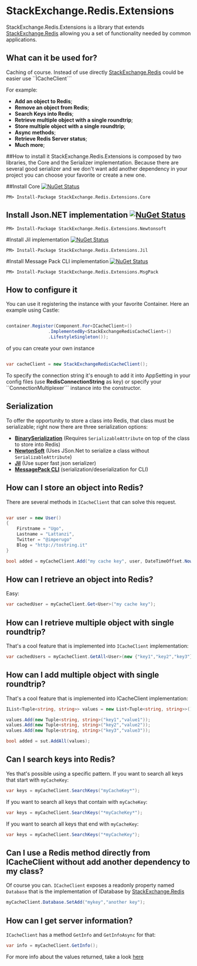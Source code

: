 # StackExchange.Redis.Extensions


StackExchange.Redis.Extensions is a library that extends [StackExchange.Redis](https://github.com/StackExchange/StackExchange.Redis) allowing you a set of functionality needed by common applications.

## What can it be used for?
Caching of course. Instead of use directly [StackExchange.Redis](https://github.com/StackExchange/StackExchange.Redis) could be easier use ``ÌCacheClient```

For example:

- **Add an object to Redis**;
- **Remove an object from Redis**;
- **Search Keys into Redis**;
- **Retrieve multiple object with a single roundtrip**;
- **Store multiple object with a single roundtrip**;
- **Async methods**;
- **Retrieve Redis Server status**;
- **Much more**;

##How to install it
StackExchange.Redis.Extensions is composed by two libraries, the Core and the Serializer implementation.
Because there are several good serializer and we don't want add another dependency in your project you can choose your favorite or create a new one.

##Install Core [![NuGet Status](http://img.shields.io/nuget/v/StackExchange.Redis.Extensions.Core.svg?style=flat)](https://www.nuget.org/packages/StackExchange.Redis.Extensions.Core/)

```
PM> Install-Package StackExchange.Redis.Extensions.Core
```

## Install Json.NET implementation [![NuGet Status](http://img.shields.io/nuget/v/StackExchange.Redis.Extensions.Newtonsoft.svg?style=flat)](https://www.nuget.org/packages/StackExchange.Redis.Extensions.Newtonsoft/)

```
PM> Install-Package StackExchange.Redis.Extensions.Newtonsoft
```

#Install Jil implementation [![NuGet Status](http://img.shields.io/nuget/v/StackExchange.Redis.Extensions.Jil.svg?style=flat)](https://www.nuget.org/packages/StackExchange.Redis.Extensions.Jil/)

```
PM> Install-Package StackExchange.Redis.Extensions.Jil
```

#Install Message Pack CLI implementation [![NuGet Status](http://img.shields.io/nuget/v/StackExchange.Redis.Extensions.MsgPack.svg?style=flat)](https://www.nuget.org/packages/StackExchange.Redis.Extensions.MsgPack/)

```
PM> Install-Package StackExchange.Redis.Extensions.MsgPack
```

## How to configure it
You can use it registering the instance with your favorite Container. Here an example using Castle:

```csharp

container.Register(Component.For<ICacheClient>()				.ImplementedBy<StackExchangeRedisCacheClient>()				.LifestyleSingleton());

```

of you can create your own instance

```csharp

var cacheClient = new StackExchangeRedisCacheClient();

```

To specify the connection string it's enough to add it into AppSetting in your config files (use **RedisConnectionString** as key) or specify your ``ConnectionMultiplexer``` instance into the constructor.


## Serialization
To offer the opportunity to store a class into Redis, that class must be serializable; right now there are three serialization options:

- [**BinarySerialization**](http://msdn.microsoft.com/en-us/library/72hyey7b%28v=vs.110%29.aspx) (Requires ```SerializableAttribute``` on top of the class to store into Redis)
- [**NewtonSoft**](https://github.com/JamesNK/Newtonsoft.Json) (Uses JSon.Net to serialize a class without ```SerializableAttribute```)
- [**Jil**](https://github.com/kevin-montrose/Jil) (Use super fast json serializer)
- [**MessagePack CLI**](https://github.com/msgpack/msgpack-cli) (serialization/deserialization for CLI)


## How can I store an object into Redis?
There are several methods in ```ICacheClient``` that can solve this request.

```csharp

var user = new User()
{
	Firstname = "Ugo",
	Lastname = "Lattanzi",
	Twitter = "@imperugo"
	Blog = "http://tostring.it"
}

bool added = myCacheClient.Add("my cache key", user, DateTimeOffset.Now.AddMinutes(10));

```

## How can I retrieve an object into Redis?
Easy:

```csharp
var cachedUser = myCacheClient.Get<User>("my cache key");
```

## How can I retrieve multiple object with single roundtrip?
That's a cool feature that is implemented into ```ICacheClient``` implementation:

```csharp
var cachedUsers = myCacheClient.GetAll<User>(new {"key1","key2","key3"});
```

## How can I add multiple object with single roundtrip?
That's a cool feature that is implemented into ICacheClient implementation:

```csharp
IList<Tuple<string, string>> values = new List<Tuple<string, string>>();values.Add(new Tuple<string, string>("key1","value1"));values.Add(new Tuple<string, string>("key2","value2"));values.Add(new Tuple<string, string>("key3","value3"));bool added = sut.AddAll(values);
```

## Can I search keys into Redis?
Yes that's possible using a specific pattern.
If you want to search all keys that start with ```myCacheKey```:

```csharp
var keys = myCacheClient.SearchKeys("myCacheKey*");
```

If you want to search all keys that contain with ```myCacheKey```:

```csharp
var keys = myCacheClient.SearchKeys("*myCacheKey*");
```

If you want to search all keys that end with ```myCacheKey```:

```csharp
var keys = myCacheClient.SearchKeys("*myCacheKey");
```

## Can I use a Redis method directly from ICacheClient without add another dependency to my class?

Of course you can. ```ICacheClient``` exposes a readonly property named ```Database``` that is the implementation of IDatabase by [StackExchange.Redis](https://github.com/StackExchange/StackExchange.Redis)

```csharp
myCacheClient.Database.SetAdd("mykey","another key");
```

## How can I get server information?
```ICacheClient``` has a method ```GetInfo``` and ```GetInfoAsync``` for that:

```csharp
var info = myCacheClient.GetInfo();
```

For more info about the values returned, take a look [here](http://redis.io/commands/INFO)

